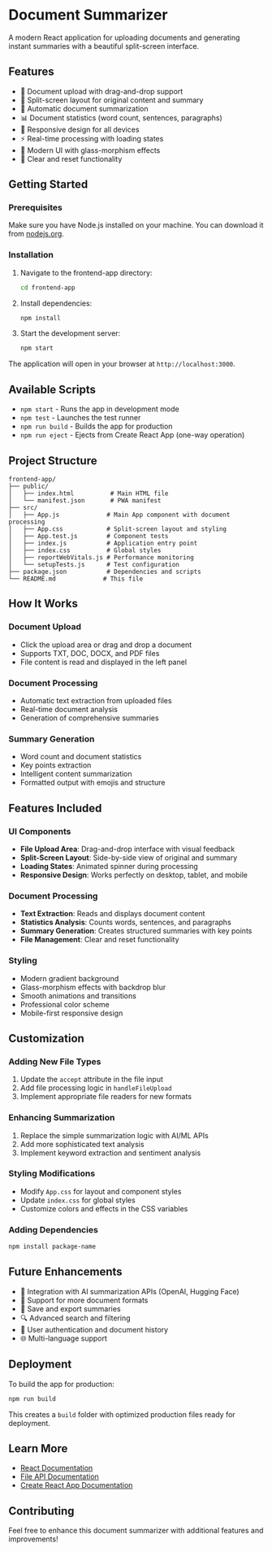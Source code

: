# Document Summarizer

A modern React application for uploading documents and generating instant summaries with a beautiful split-screen interface.

## Features

- 📄 Document upload with drag-and-drop support
- 📖 Split-screen layout for original content and summary
- 🤖 Automatic document summarization
- 📊 Document statistics (word count, sentences, paragraphs)
- 📱 Responsive design for all devices
- ⚡ Real-time processing with loading states
- 🎨 Modern UI with glass-morphism effects
- 🔄 Clear and reset functionality

## Getting Started

### Prerequisites

Make sure you have Node.js installed on your machine. You can download it from [nodejs.org](https://nodejs.org/).

### Installation

1. Navigate to the frontend-app directory:
   ```bash
   cd frontend-app
   ```

2. Install dependencies:
   ```bash
   npm install
   ```

3. Start the development server:
   ```bash
   npm start
   ```

The application will open in your browser at `http://localhost:3000`.

## Available Scripts

- `npm start` - Runs the app in development mode
- `npm test` - Launches the test runner
- `npm run build` - Builds the app for production
- `npm run eject` - Ejects from Create React App (one-way operation)

## Project Structure

```
frontend-app/
├── public/
│   ├── index.html          # Main HTML file
│   └── manifest.json       # PWA manifest
├── src/
│   ├── App.js             # Main App component with document processing
│   ├── App.css            # Split-screen layout and styling
│   ├── App.test.js        # Component tests
│   ├── index.js           # Application entry point
│   ├── index.css          # Global styles
│   ├── reportWebVitals.js # Performance monitoring
│   └── setupTests.js      # Test configuration
├── package.json           # Dependencies and scripts
└── README.md             # This file
```

## How It Works

### Document Upload
- Click the upload area or drag and drop a document
- Supports TXT, DOC, DOCX, and PDF files
- File content is read and displayed in the left panel

### Document Processing
- Automatic text extraction from uploaded files
- Real-time document analysis
- Generation of comprehensive summaries

### Summary Generation
- Word count and document statistics
- Key points extraction
- Intelligent content summarization
- Formatted output with emojis and structure

## Features Included

### UI Components
- **File Upload Area**: Drag-and-drop interface with visual feedback
- **Split-Screen Layout**: Side-by-side view of original and summary
- **Loading States**: Animated spinner during processing
- **Responsive Design**: Works perfectly on desktop, tablet, and mobile

### Document Processing
- **Text Extraction**: Reads and displays document content
- **Statistics Analysis**: Counts words, sentences, and paragraphs
- **Summary Generation**: Creates structured summaries with key points
- **File Management**: Clear and reset functionality

### Styling
- Modern gradient background
- Glass-morphism effects with backdrop blur
- Smooth animations and transitions
- Professional color scheme
- Mobile-first responsive design

## Customization

### Adding New File Types
1. Update the `accept` attribute in the file input
2. Add file processing logic in `handleFileUpload`
3. Implement appropriate file readers for new formats

### Enhancing Summarization
1. Replace the simple summarization logic with AI/ML APIs
2. Add more sophisticated text analysis
3. Implement keyword extraction and sentiment analysis

### Styling Modifications
- Modify `App.css` for layout and component styles
- Update `index.css` for global styles
- Customize colors and effects in the CSS variables

### Adding Dependencies
```bash
npm install package-name
```

## Future Enhancements

- 🔗 Integration with AI summarization APIs (OpenAI, Hugging Face)
- 📁 Support for more document formats
- 💾 Save and export summaries
- 🔍 Advanced search and filtering
- 👥 User authentication and document history
- 🌐 Multi-language support

## Deployment

To build the app for production:

```bash
npm run build
```

This creates a `build` folder with optimized production files ready for deployment.

## Learn More

- [React Documentation](https://reactjs.org/)
- [File API Documentation](https://developer.mozilla.org/en-US/docs/Web/API/File_API)
- [Create React App Documentation](https://facebook.github.io/create-react-app/)

## Contributing

Feel free to enhance this document summarizer with additional features and improvements! 